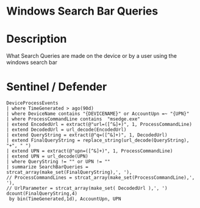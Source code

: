 # Windows Search Bar Queries

# Description
What Search Queries are made on the device or by a user using the windows search bar

# Sentinel / Defender
```kql
DeviceProcessEvents
| where TimeGenerated > ago(90d) 
| where DeviceName contains "{DEVICENAME}" or AccountUpn =~ "{UPN}"
| where ProcessCommandLine contains  "msedge.exe" 
| extend EncodedUrl = extract(@"url=([^&]+)", 1, ProcessCommandLine)
| extend DecodedUrl = url_decode(EncodedUrl)
| extend QueryString = extract(@"q=([^&]+)", 1, DecodedUrl)
| extend FinalQueryString = replace_string(url_decode(QueryString), "+", " ")
| extend UPN = extract(@"upn=([^&]+)", 1, ProcessCommandLine)
| extend UPN = url_decode(UPN)
| where QueryString != "" or UPN != ""
| summarize SearchBarQueries = strcat_array(make_set(FinalQueryString),', '),
// ProcessCommandLines = strcat_array(make_set(ProcessCommandLine),', '),
// UrlParameter = strcat_array(make_set( DecodedUrl ),', ')
dcount(FinalQueryString,4)
 by bin(TimeGenerated,1d), AccountUpn, UPN
```

